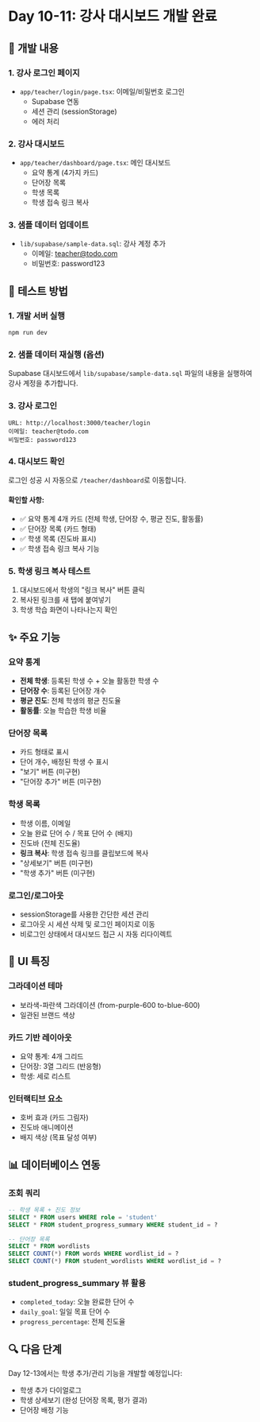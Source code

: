 # Day 10-11: 강사 대시보드 개발 완료

## 🎯 개발 내용

### 1. 강사 로그인 페이지
- `app/teacher/login/page.tsx`: 이메일/비밀번호 로그인
  - Supabase 연동
  - 세션 관리 (sessionStorage)
  - 에러 처리

### 2. 강사 대시보드
- `app/teacher/dashboard/page.tsx`: 메인 대시보드
  - 요약 통계 (4가지 카드)
  - 단어장 목록
  - 학생 목록
  - 학생 접속 링크 복사

### 3. 샘플 데이터 업데이트
- `lib/supabase/sample-data.sql`: 강사 계정 추가
  - 이메일: teacher@todo.com
  - 비밀번호: password123

## 🚀 테스트 방법

### 1. 개발 서버 실행
```bash
npm run dev
```

### 2. 샘플 데이터 재실행 (옵션)
Supabase 대시보드에서 `lib/supabase/sample-data.sql` 파일의 내용을 실행하여 강사 계정을 추가합니다.

### 3. 강사 로그인
```
URL: http://localhost:3000/teacher/login
이메일: teacher@todo.com
비밀번호: password123
```

### 4. 대시보드 확인
로그인 성공 시 자동으로 `/teacher/dashboard`로 이동합니다.

#### 확인할 사항:
- ✅ 요약 통계 4개 카드 (전체 학생, 단어장 수, 평균 진도, 활동률)
- ✅ 단어장 목록 (카드 형태)
- ✅ 학생 목록 (진도바 표시)
- ✅ 학생 접속 링크 복사 기능

### 5. 학생 링크 복사 테스트
1. 대시보드에서 학생의 "링크 복사" 버튼 클릭
2. 복사된 링크를 새 탭에 붙여넣기
3. 학생 학습 화면이 나타나는지 확인

## ✨ 주요 기능

### 요약 통계
- **전체 학생**: 등록된 학생 수 + 오늘 활동한 학생 수
- **단어장 수**: 등록된 단어장 개수
- **평균 진도**: 전체 학생의 평균 진도율
- **활동률**: 오늘 학습한 학생 비율

### 단어장 목록
- 카드 형태로 표시
- 단어 개수, 배정된 학생 수 표시
- "보기" 버튼 (미구현)
- "단어장 추가" 버튼 (미구현)

### 학생 목록
- 학생 이름, 이메일
- 오늘 완료 단어 수 / 목표 단어 수 (배지)
- 진도바 (전체 진도율)
- **링크 복사**: 학생 접속 링크를 클립보드에 복사
- "상세보기" 버튼 (미구현)
- "학생 추가" 버튼 (미구현)

### 로그인/로그아웃
- sessionStorage를 사용한 간단한 세션 관리
- 로그아웃 시 세션 삭제 및 로그인 페이지로 이동
- 비로그인 상태에서 대시보드 접근 시 자동 리다이렉트

## 🎨 UI 특징

### 그라데이션 테마
- 보라색-파란색 그라데이션 (from-purple-600 to-blue-600)
- 일관된 브랜드 색상

### 카드 기반 레이아웃
- 요약 통계: 4개 그리드
- 단어장: 3열 그리드 (반응형)
- 학생: 세로 리스트

### 인터랙티브 요소
- 호버 효과 (카드 그림자)
- 진도바 애니메이션
- 배지 색상 (목표 달성 여부)

## 📊 데이터베이스 연동

### 조회 쿼리
```sql
-- 학생 목록 + 진도 정보
SELECT * FROM users WHERE role = 'student'
SELECT * FROM student_progress_summary WHERE student_id = ?

-- 단어장 목록
SELECT * FROM wordlists
SELECT COUNT(*) FROM words WHERE wordlist_id = ?
SELECT COUNT(*) FROM student_wordlists WHERE wordlist_id = ?
```

### student_progress_summary 뷰 활용
- `completed_today`: 오늘 완료한 단어 수
- `daily_goal`: 일일 목표 단어 수
- `progress_percentage`: 전체 진도율

## 🔍 다음 단계

Day 12-13에서는 학생 추가/관리 기능을 개발할 예정입니다:
- 학생 추가 다이얼로그
- 학생 상세보기 (완성 단어장 목록, 평가 결과)
- 단어장 배정 기능

